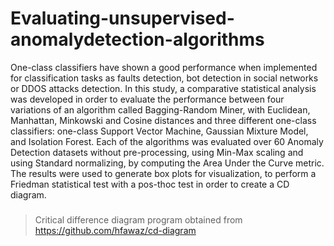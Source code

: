 # Evaluating-unsupervised-anomalydetection-algorithms
One-class classifiers have shown a good performance when implemented for classification tasks as faults detection, bot detection in social networks or DDOS attacks detection. In this study, a comparative statistical analysis was developed in order to evaluate the performance between four variations of an algorithm called Bagging-Random Miner, with Euclidean, Manhattan, Minkowski and Cosine distances and three different one-class classifiers: one-class Support Vector Machine, Gaussian Mixture Model, and Isolation Forest. Each of the algorithms was evaluated over 60 Anomaly Detection datasets without pre-processing, using Min-Max scaling and using Standard normalizing, by computing the Area Under the Curve metric. The results were used to generate box plots for visualization, to perform a Friedman statistical test with a pos-thoc test in order to create a CD diagram.
### 
> Critical difference diagram program obtained from https://github.com/hfawaz/cd-diagram
